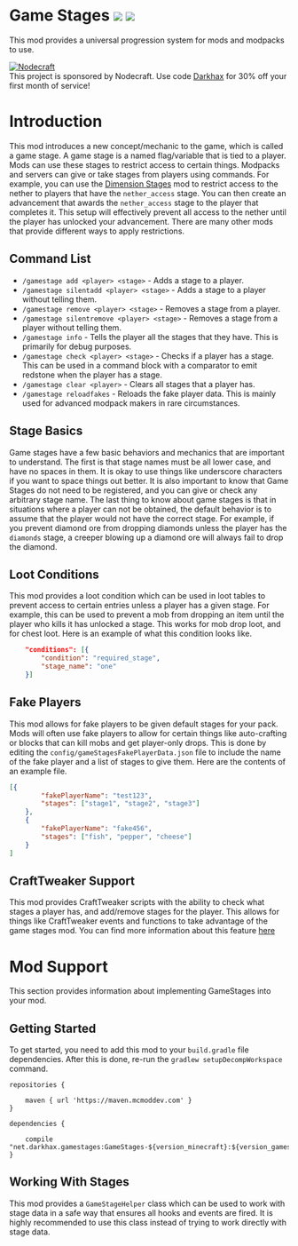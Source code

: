 # Game Stages [![](http://cf.way2muchnoise.eu/268655.svg)](https://minecraft.curseforge.com/projects/game-stages) [![](http://cf.way2muchnoise.eu/versions/268655.svg)](https://minecraft.curseforge.com/projects/game-stages)
This mod provides a universal progression system for mods and modpacks to use. 

[![Nodecraft](https://i.imgur.com/sz9PUmK.png)](https://nodecraft.com/r/darkhax)    
This project is sponsored by Nodecraft. Use code [Darkhax](https://nodecraft.com/r/darkhax) for 30% off your first month of service!

# Introduction
This mod introduces a new concept/mechanic to the game, which is called a game stage. A game stage is a named flag/variable that is tied to a player. Mods can use these stages to restrict access to certain things. Modpacks and servers can give or take stages from players using commands. For example, you can use the [Dimension Stages](https://minecraft.curseforge.com/projects/dimension-stages) mod to restrict access to the nether to players that have the `nether_access` stage. You can then create an advancement that awards the `nether_access` stage to the player that completes it. This setup will effectively prevent all access to the nether until the player has unlocked your advancement. There are many other mods that provide different ways to apply restrictions. 

## Command List
- `/gamestage add <player> <stage>` - Adds a stage to a player.
- `/gamestage silentadd <player> <stage>` - Adds a stage to a player without telling them.
- `/gamestage remove <player> <stage>` - Removes a stage from a player.
- `/gamestage silentremove <player> <stage>` - Removes a stage from a player without telling them.
- `/gamestage info` - Tells the player all the stages that they have. This is primarily for debug purposes. 
- `/gamestage check <player> <stage>` - Checks if a player has a stage. This can be used in a command block with a comparator to emit redstone when the player has a stage.
- `/gamestage clear <player>` - Clears all stages that a player has.
- `/gamestage reloadfakes` - Reloads the fake player data. This is mainly used for advanced modpack makers in rare circumstances.

## Stage Basics
Game stages have a few basic behaviors and mechanics that are important to understand. The first is that stage names must be all lower case, and have no spaces in them. It is okay to use things like underscore characters if you want to space things out better. It is also important to know that Game Stages do not need to be registered, and you can give or check any arbitrary stage name. The last thing to know about game stages is that in situations where a player can not be obtained, the default behavior is to assume that the player would not have the correct stage. For example, if you prevent diamond ore from dropping diamonds unless the player has the `diamonds` stage, a creeper blowing up a diamond ore will always fail to drop the diamond. 

## Loot Conditions
This mod provides a loot condition which can be used in loot tables to prevent access to certain entries unless a player has a given stage. For example, this can be used to prevent a mob from dropping an item until the player who kills it has unlocked a stage. This works for mob drop loot, and for chest loot. Here is an example of what this condition looks like. 

```json
	"conditions": [{
		"condition": "required_stage",
		"stage_name": "one"
	}]
```

## Fake Players
This mod allows for fake players to be given default stages for your pack. Mods will often use fake players to allow for certain things like auto-crafting or blocks that can kill mobs and get player-only drops. This is done by editing the `config/gameStagesFakePlayerData.json` file to include the name of the fake player and a list of stages to give them. Here are the contents of an example file.

```json
[{
		"fakePlayerName": "test123",
		"stages": ["stage1", "stage2", "stage3"]
	},
	{
		"fakePlayerName": "fake456",
		"stages": ["fish", "pepper", "cheese"]
	}
]
```

## CraftTweaker Support
This mod provides CraftTweaker scripts with the ability to check what stages a player has, and add/remove stages for the player. This allows for things like CraftTweaker events and functions to take advantage of the game stages mod. You can find more information about this feature [here](https://docs.blamejared.com/en/#Mods/GameStages/Player_Stages/)

# Mod Support
This section provides information about implementing GameStages into your mod. 

## Getting Started
To get started, you need to add this mod to your `build.gradle` file dependencies. After this is done, re-run the `gradlew setupDecompWorkspace` command.
```
repositories {

    maven { url 'https://maven.mcmoddev.com' }
}

dependencies {

    compile "net.darkhax.gamestages:GameStages-${version_minecraft}:${version_gamestages}"
}
```

## Working With Stages
This mod provides a `GameStageHelper` class which can be used to work with stage data in a safe way that ensures all hooks and events are fired. It is highly recommended to use this class instead of trying to work directly with stage data. 
